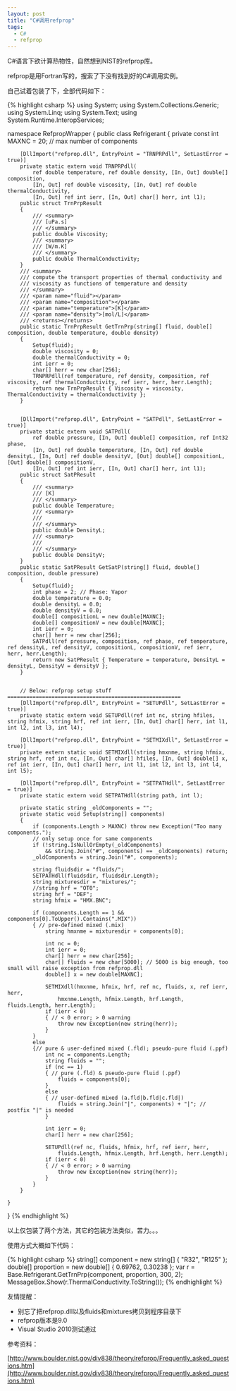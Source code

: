 ```yaml
---
layout: post
title: "C#调用refprop"
tags: 
  - C#
  - refprop
---
```


C#语言下欲计算热物性，自然想到NIST的refprop库。

refprop是用Fortran写的，搜索了下没有找到好的C#调用实例。

自己试着包装了下，全部代码如下：

{% highlight csharp %}
using System;
using System.Collections.Generic;
using System.Linq;
using System.Text;
using System.Runtime.InteropServices;

namespace RefpropWrapper
{
    public class Refrigerant
    {
        private const int MAXNC = 20; // max number of components

        [DllImport("refprop.dll", EntryPoint = "TRNPRPdll", SetLastError = true)]
        private static extern void TRNPRPdll(
            ref double temperature, ref double density, [In, Out] double[] composition,
            [In, Out] ref double viscosity, [In, Out] ref double thermalConductivity,
            [In, Out] ref int ierr, [In, Out] char[] herr, int l1);
        public struct TrnPrpResult
        {
            /// <summary>
            /// [uPa.s]
            /// </summary>
            public double Viscosity;
            /// <summary>
            /// [W/m.K]
            /// </summary>
            public double ThermalConductivity;
        }
        /// <summary>
        /// compute the transport properties of thermal conductivity and
        /// viscosity as functions of temperature and density
        /// </summary>
        /// <param name="fluid"></param>
        /// <param name="composition"></param>
        /// <param name="temperature">[K]</param>
        /// <param name="density">[mol/L]</param>
        /// <returns></returns>
        public static TrnPrpResult GetTrnPrp(string[] fluid, double[] composition, double temperature, double density)
        {
            Setup(fluid);
            double viscosity = 0;
            double thermalConductivity = 0;
            int ierr = 0;
            char[] herr = new char[256];
            TRNPRPdll(ref temperature, ref density, composition, ref viscosity, ref thermalConductivity, ref ierr, herr, herr.Length);
            return new TrnPrpResult { Viscosity = viscosity, ThermalConductivity = thermalConductivity };
        }


        [DllImport("refprop.dll", EntryPoint = "SATPdll", SetLastError = true)]
        private static extern void SATPdll(
            ref double pressure, [In, Out] double[] composition, ref Int32 phase,
            [In, Out] ref double temperature, [In, Out] ref double densityL, [In, Out] ref double densityV, [Out] double[] compositionL, [Out] double[] compositionV,
            [In, Out] ref int ierr, [In, Out] char[] herr, int l1);
        public struct SatPResult
        {
            /// <summary>
            /// [K]
            /// </summary>
            public double Temperature;
            /// <summary>
            /// 
            /// </summary>
            public double DensityL;
            /// <summary>
            /// 
            /// </summary>
            public double DensityV;
        }
        public static SatPResult GetSatP(string[] fluid, double[] composition, double pressure)
        {
            Setup(fluid);
            int phase = 2; // Phase: Vapor
            double temperature = 0.0;
            double densityL = 0.0;
            double densityV = 0.0;
            double[] compositionL = new double[MAXNC];
            double[] compositionV = new double[MAXNC];
            int ierr = 0;
            char[] herr = new char[256];
            SATPdll(ref pressure, composition, ref phase, ref temperature, ref densityL, ref densityV, compositionL, compositionV, ref ierr, herr, herr.Length);
            return new SatPResult { Temperature = temperature, DensityL = densityL, DensityV = densityV };
        }


        // Below: refprop setup stuff =======================================================
        [DllImport("refprop.dll", EntryPoint = "SETUPdll", SetLastError = true)]
        private static extern void SETUPdll(ref int nc, string hfiles, string hfmix, string hrf, ref int ierr, [In, Out] char[] herr, int l1, int l2, int l3, int l4);

        [DllImport("refprop.dll", EntryPoint = "SETMIXdll", SetLastError = true)]
        private extern static void SETMIXdll(string hmxnme, string hfmix, string hrf, ref int nc, [In, Out] char[] hfiles, [In, Out] double[] x, ref int ierr, [In, Out] char[] herr, int l1, int l2, int l3, int l4, int l5);

        [DllImport("refprop.dll", EntryPoint = "SETPATHdll", SetLastError = true)]
        private static extern void SETPATHdll(string path, int l);

        private static string _oldComponents = "";
        private static void Setup(string[] components)
        {
            if (components.Length > MAXNC) throw new Exception("Too many components.");
            // only setup once for same components
            if (!string.IsNullOrEmpty(_oldComponents)
                && string.Join("#", components) == _oldComponents) return;
            _oldComponents = string.Join("#", components);

            string fluidsdir = "fluids/";
            SETPATHdll(fluidsdir, fluidsdir.Length);
            string mixturesdir = "mixtures/";
            //string hrf = "OT0";
            string hrf = "DEF";
            string hfmix = "HMX.BNC";

            if (components.Length == 1 && components[0].ToUpper().Contains(".MIX"))
            { // pre-defined mixed (.mix)
                string hmxnme = mixturesdir + components[0];

                int nc = 0;
                int ierr = 0;
                char[] herr = new char[256];
                char[] fluids = new char[5000]; // 5000 is big enough, too small will raise exception from refprop.dll
                double[] x = new double[MAXNC];

                SETMIXdll(hmxnme, hfmix, hrf, ref nc, fluids, x, ref ierr, herr,
                    hmxnme.Length, hfmix.Length, hrf.Length, fluids.Length, herr.Length);
                if (ierr < 0)
                { // < 0 error; > 0 warning
                    throw new Exception(new string(herr));
                }
            }
            else
            {// pure & user-defined mixed (.fld); pseudo-pure fluid (.ppf)
                int nc = components.Length;
                string fluids = "";
                if (nc == 1)
                { // pure (.fld) & pseudo-pure fluid (.ppf)
                    fluids = components[0];
                }
                else
                { // user-defined mixed (a.fld|b.fld|c.fld|)
                    fluids = string.Join("|", components) + "|"; // postfix "|" is needed
                }

                int ierr = 0;
                char[] herr = new char[256];

                SETUPdll(ref nc, fluids, hfmix, hrf, ref ierr, herr,
                    fluids.Length, hfmix.Length, hrf.Length, herr.Length);
                if (ierr < 0)
                { // < 0 error; > 0 warning
                    throw new Exception(new string(herr));
                }
            }
        }

    }
}
{% endhighlight %}

以上仅包装了两个方法，其它的包装方法类似，苦力。。。

使用方式大概如下代码：

{% highlight csharp %}
string[] component = new string[] { "R32", "R125" };
double[] proportion = new double[] { 0.69762, 0.30238 };
var r = Base.Refrigerant.GetTrnPrp(component, proportion, 300, 2);
MessageBox.Show(r.ThermalConductivity.ToString());
{% endhighlight %}

友情提醒：

* 别忘了把refprop.dll以及fluids和mixtures拷贝到程序目录下
* refprop版本是9.0
* Visual Studio 2010测试通过

参考资料：

[http://www.boulder.nist.gov/div838/theory/refprop/Frequently_asked_questions.htm](http://www.boulder.nist.gov/div838/theory/refprop/Frequently_asked_questions.htm)